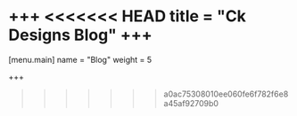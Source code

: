 +++
<<<<<<< HEAD
title = "Ck Designs Blog"
+++
=======
[menu.main]
name = "Blog"
weight = 5

+++
>>>>>>> a0ac75308010ee060fe6f782f6e8a45af92709b0
